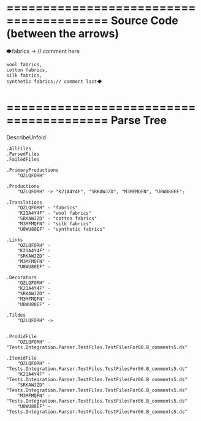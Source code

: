 ========================================
Source Code (between the arrows)
========================================

🡆fabrics -> // comment here

    wool fabrics,
    cotton fabrics,
    silk fabrics,
    synthetic fabrics;// comment last🡄

========================================
Parse Tree
========================================
DescribeUnfold

    .AllFiles
    .ParsedFiles
    .FailedFiles

    .PrimaryProductions
        "QZLQFORH" 

    .Productions
        "QZLQFORH" -> "K21A4Y4F", "SRKAWJZD", "M3MFMQFN", "U8WU80EF";

    .Translations
        "QZLQFORH" - "fabrics"
        "K21A4Y4F" - "wool fabrics"
        "SRKAWJZD" - "cotton fabrics"
        "M3MFMQFN" - "silk fabrics"
        "U8WU80EF" - "synthetic fabrics"

    .Links
        "QZLQFORH" - 
        "K21A4Y4F" - 
        "SRKAWJZD" - 
        "M3MFMQFN" - 
        "U8WU80EF" - 

    .Decorators
        "QZLQFORH" - 
        "K21A4Y4F" - 
        "SRKAWJZD" - 
        "M3MFMQFN" - 
        "U8WU80EF" - 

    .Tildes
        "QZLQFORH" -> 


    .ProdidFile
        "QZLQFORH" - "Tests.Integration.Parser.TestFiles.TestFilesFor06.B_comments5.ds"

    .ItemidFile
        "QZLQFORH" - "Tests.Integration.Parser.TestFiles.TestFilesFor06.B_comments5.ds"
        "K21A4Y4F" - "Tests.Integration.Parser.TestFiles.TestFilesFor06.B_comments5.ds"
        "SRKAWJZD" - "Tests.Integration.Parser.TestFiles.TestFilesFor06.B_comments5.ds"
        "M3MFMQFN" - "Tests.Integration.Parser.TestFiles.TestFilesFor06.B_comments5.ds"
        "U8WU80EF" - "Tests.Integration.Parser.TestFiles.TestFilesFor06.B_comments5.ds"

